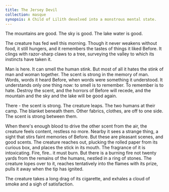 ```yaml
---
title: The Jersey Devil
collection: masque
synopsis: A Child of Lilith devolved into a monstrous mental state.
---
```


The mountains are good. The sky is good. The lake water is good.

The creature has fed well this morning. Though it never weakens without food, it still hungers, and it remembers the tastes of things it liked Before. It clings with razor-sharp claws to a tree, surveying the valley to which its instincts have taken it.

Man is here. It can smell the human stink. But most of all it hates the stink of man and woman together. The scent is strong in the memory of man. Words, words it heard Before, when words were something it understood. It understands only one thing now: to smell is to remember. To remember is to hate. Destroy the scent, and the horrors of Before will recede, and the mountain and the sky and the lake will be good again.

There - the scent is strong. The creature leaps. The two humans at their camp. The blanket beneath them. Other fabrics, clothes, are off to one side. The scent is strong between them.

When there's enough blood to drive the other scent from the air, the creature feels content, restless no more. Nearby it sees a strange thing, a sight that stirs faint memories of Before. But these are pleasant scenes, and good scents. The creature reaches out, plucking the rolled paper from its curious box, and places the stick in its mouth. The fragrance of it is intoxicating. Fire, fire.. it must burn. But there is a burning fire not twenty yards from the remains of the humans, nestled in a ring of stones. The creature lopes over to it, reaches tentatively into the flames with its prize, pulls it away when the tip has ignited.

The creature takes a long drag of its cigarette, and exhales a cloud of smoke and a sigh of satisfaction.
